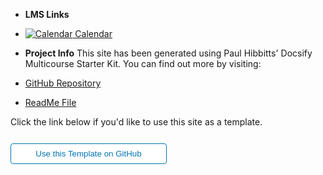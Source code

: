 - **LMS Links**
- [![Calendar](https://icongr.am/fontawesome/calendar.svg?size=16&color=808080) Calendar]()
- **Project Info**
This site has been generated using Paul Hibbitts' Docsify Multicourse Starter Kit. You can find out more by visiting:

- [GitHub Repository](https://github.com/hibbitts-design/docsify-open-multicourse-starter-kit/) 
- [ReadMe File](https://github.com/hibbitts-design/docsify-open-multicourse-starter-kit/blob/main/README.md)

Click the link below if you'd like to use this site as a template.
<form action="https://github.com/hibbitts-design/docsify-open-multicourse-starter-kit/generate" target="_blank">
  <input type="submit" value="Use this Template on GitHub" style="cursor: pointer;margin-top:12px;padding:8px;background-color:#FFFFFF;border:1px solid #0374B5;border-radius:.25rem;color:#0374B5;display:inline-block;text-align:center;text-decoration:none;width:250px;-webkit-text-size-adjust:none;mso-hide:all;" />
</form>
